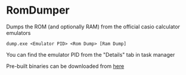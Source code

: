 # RomDumper
Dumps the ROM (and optionally RAM) from the official casio calculator emulators

`dump.exe <Emulator PID> <Rom Dump> [Ram Dump]`

You can find the emulator PID from the "Details" tab in task manager

Pre-built binaries can be downloaded from [here](https://github.com/fxesdev/RomDumper/releases)